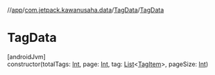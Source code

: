 //[app](../../../index.md)/[com.jetpack.kawanusaha.data](../index.md)/[TagData](index.md)/[TagData](-tag-data.md)

# TagData

[androidJvm]\
constructor(totalTags: [Int](https://kotlinlang.org/api/latest/jvm/stdlib/kotlin/-int/index.html), page: [Int](https://kotlinlang.org/api/latest/jvm/stdlib/kotlin/-int/index.html), tag: [List](https://kotlinlang.org/api/latest/jvm/stdlib/kotlin.collections/-list/index.html)&lt;[TagItem](../-tag-item/index.md)&gt;, pageSize: [Int](https://kotlinlang.org/api/latest/jvm/stdlib/kotlin/-int/index.html))

